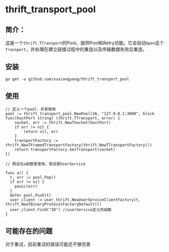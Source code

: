 # thrift_transport_pool

## 简介：

这是一个`thrift.TTransport`的Pool。提供Pool和Retry功能。它会自动`Open`这个`Transport`，并处理在建立链接过程中的重连以及传输数据失败后重连。

## 安装

```
go get -u github.com/xuxiangyang/thrift_transport_pool
```



## 使用

```
// 定义一个pool，共享使用
pool := thrift_transport_pool.NewPool(16, "127.0.0.1:3000", block func(hostPort string) (thrift.TTransport, error) {
	socket, err := thrift.NewTSocket(hostPort)
    if err != nil {
		return nil, err
    }
    transportFactory := thrift.NewTFramedTransportFactory(thrift.NewTTransportFactory())
    return transportFactory.GetTransport(socket)
})

// 假设在a函数里使用。假设是UserService

func a() {
  t, err := pool.Pop()
  if err != nil {
    panic(err)
  }
  defer pool.Push(t)
  user_client := user_thrift.NewUserServiceClientFactory(t, thrift.NewTBinaryProtocolFactoryDefault())
  user_client.Find("ID") //userService定义的函数
}
```

## 可能存在的问题

对于重试，目前重试的错误可能还不够完善
